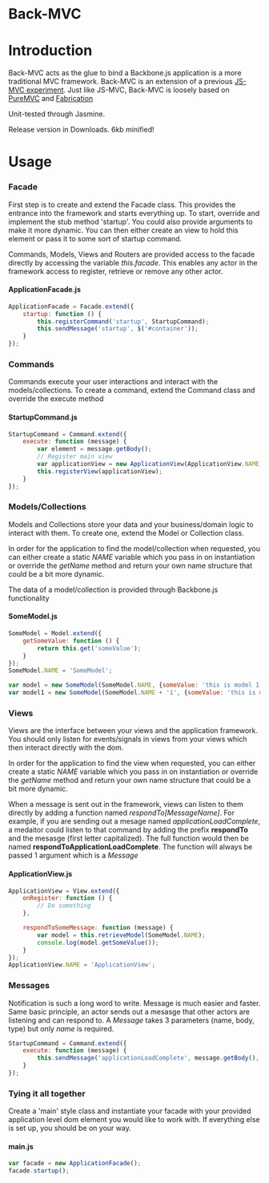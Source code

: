 Back-MVC
=======

# Introduction

Back-MVC acts as the glue to bind a Backbone.js application is a more traditional MVC framework. Back-MVC is an extension of a previous [JS-MVC experiment](https://github.com/krange/JS-MVC). Just like JS-MVC, Back-MVC is loosely based on [PureMVC](http://puremvc.org) and [Fabrication](http://code.google.com/p/fabrication/)

Unit-tested through Jasmine.

Release version in Downloads. 6kb minified!

# Usage

### Facade

First step is to create and extend the Facade class. This provides the entrance into the framework and starts everything up. To start, override and implement the stub method 'startup'. You could also provide arguments to make it more dynamic. You can then either create an view to hold this element or pass it to some sort of startup command.

Commands, Models, Views and Routers are provided access to the facade directly by accessing the variable *this.facade*. This enables any actor in the framework access to register, retrieve or remove any other actor.

#### ApplicationFacade.js

```js
ApplicationFacade = Facade.extend({
	startup: function () {
		this.registerCommand('startup', StartupCommand);
		this.sendMessage('startup', $('#container'));
	}
});
```

### Commands

Commands execute your user interactions and interact with the models/collections. To create a command, extend the Command class and override the execute method

#### StartupCommand.js

```js
StartupCommand = Command.extend({
	execute: function (message) {
		var element = message.getBody();
		// Register main view
		var applicationView = new ApplicationView(ApplicationView.NAME, {el: element});
		this.registerView(applicationView);
	}
});
```

### Models/Collections

Models and Collections store your data and your business/domain logic to interact with them. To create one, extend the Model or Collection class.

In order for the application to find the model/collection when requested, you can either create a static *NAME* variable which you pass in on instantiation or override the *getName* method and return your own name structure that could be a bit more dynamic.

The data of a model/collection is provided through Backbone.js functionality

#### SomeModel.js

```js
SomeModel = Model.extend({
	getSomeValue: function () {
		return this.get('someValue');
	}
});
SomeModel.NAME = 'SomeModel';

var model = new SomeModel(SomeModel.NAME, {someValue: 'this is model 1'});
var model1 = new SomeModel(SomeModel.NAME + '1', {someValue: 'this is model 2'}, {silent: true});
```

### Views

Views are the interface between your views and the application framework. You should only listen for events/signals in views from your views which then interact directly with the dom.

In order for the application to find the view when requested, you can either create a static *NAME* variable which you pass in on instantiation or override the *getName* method and return your own name structure that could be a bit more dynamic.

When a message is sent out in the framework, views can listen to them directly by adding a function named *respondTo[MessageName]*. For example, if you are sending out a mesage named *applicationLoadComplete*, a medaitor could listen to that command by adding the prefix **respondTo** and the mesasge (first letter capitalized). The full function would then be named **respondToApplicationLoadComplete**. The function will always be passed 1 argument which is a *Message*

#### ApplicationView.js

```js
ApplicationView = View.extend({
	onRegister: function () {
		// Do something
	},

	respondToSomeMessage: function (message) {
		var model = this.retrieveModel(SomeModel.NAME);
		console.log(model.getSomeValue());
	}
});
ApplicationView.NAME = 'ApplicationView';
```

### Messages

Notification is such a long word to write. Message is much easier and faster. Same basic principle, an actor sends out a mesasge that other actors are listening and can respond to. A *Message* takes 3 parameters (name, body, type) but only *name* is required.

```js
StartupCommand = Command.extend({
	execute: function (message) {
		this.sendMessage('applicationLoadComplete', message.getBody(), message.getType());
	}
});
```

### Tying it all together

Create a 'main' style class and instantiate your facade with your provided application level dom element you would like to work with. If everything else is set up, you should be on your way.

#### main.js

```js
var facade = new ApplicationFacade();
facade.startup();
```